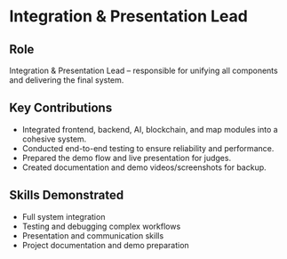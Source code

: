 # Integration & Presentation Lead

## Role
Integration & Presentation Lead – responsible for unifying all components and delivering the final system.

## Key Contributions
- Integrated frontend, backend, AI, blockchain, and map modules into a cohesive system.
- Conducted end-to-end testing to ensure reliability and performance.
- Prepared the demo flow and live presentation for judges.
- Created documentation and demo videos/screenshots for backup.

## Skills Demonstrated
- Full system integration
- Testing and debugging complex workflows
- Presentation and communication skills
- Project documentation and demo preparation
